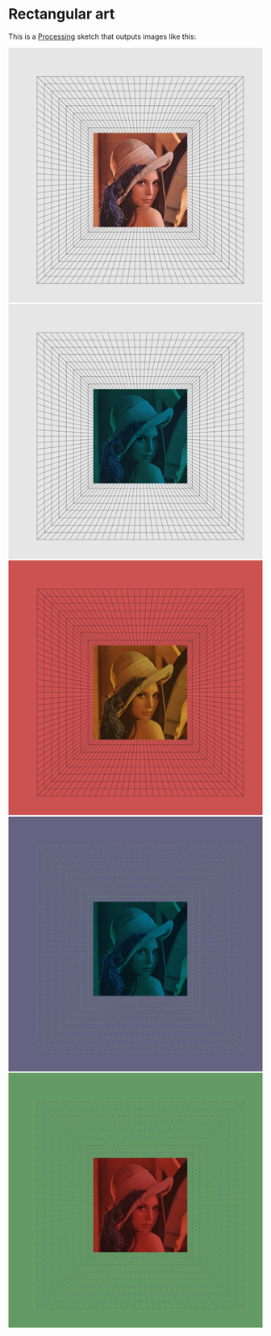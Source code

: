 # Rectangular art

This is a [Processing](https://processing.org/) sketch that outputs images like this:

![](imgs/1.jpg)
![](imgs/2.jpg)
![](imgs/3.jpg)
![](imgs/4.jpg)
![](imgs/5.jpg)
